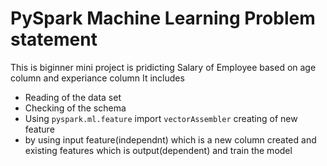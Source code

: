 # PySpark Machine Learning Problem statement
This is biginner mini project is pridicting Salary of Employee based on age column and experiance column
It includes 
- Reading of the data set
- Checking of the schema
- Using `pyspark.ml.feature` import `vectorAssembler` creating of new feature
- by using input feature(independnt) which is a new column created and existing features which is output(dependent) and train the model  
            
